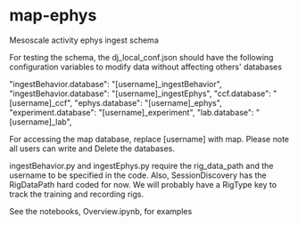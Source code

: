 # map-ephys
Mesoscale activity ephys ingest schema

For testing the schema, the dj_local_conf.json should have the following configuration variables to modify data without affecting  others' databases

"ingestBehavior.database": "[username]_ingestBehavior",
"ingestBehavior.database": "[username]_ingestEphys",
"ccf.database": "[username]_ccf",
"ephys.database": "[username]_ephys",
"experiment.database": "[username]_experiment",
"lab.database": "[username]_lab",

For accessing the map database, replace [username] with map. Please note all users can write and Delete the databases.

ingestBehavior.py and ingestEphys.py require the rig_data_path and the username to be specified in the code. Also, SessionDiscovery has the RigDataPath hard coded for now. We will probably have a RigType key to track the training and recording rigs.

See the notebooks, Overview.ipynb, for examples

